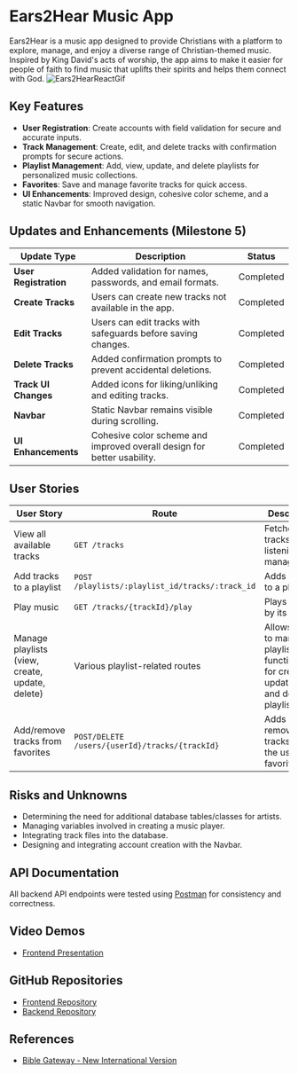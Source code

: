 # Ears2Hear Music App

Ears2Hear is a music app designed to provide Christians with a platform to explore, manage, and enjoy a diverse range of Christian-themed music. Inspired by King David's acts of worship, the app aims to make it easier for people of faith to find music that uplifts their spirits and helps them connect with God.
![Ears2HearReactGif](https://github.com/user-attachments/assets/f48aec0b-9870-45a3-8ada-5c0f09a083db)

## Key Features

- **User Registration**: Create accounts with field validation for secure and accurate inputs.
- **Track Management**: Create, edit, and delete tracks with confirmation prompts for secure actions.
- **Playlist Management**: Add, view, update, and delete playlists for personalized music collections.
- **Favorites**: Save and manage favorite tracks for quick access.
- **UI Enhancements**: Improved design, cohesive color scheme, and a static Navbar for smooth navigation.

## Updates and Enhancements (Milestone 5)

| **Update Type**      | **Description**                                                                 | **Status** |
|-----------------------|---------------------------------------------------------------------------------|------------|
| **User Registration** | Added validation for names, passwords, and email formats.                      | Completed  |
| **Create Tracks**     | Users can create new tracks not available in the app.                          | Completed  |
| **Edit Tracks**       | Users can edit tracks with safeguards before saving changes.                   | Completed  |
| **Delete Tracks**     | Added confirmation prompts to prevent accidental deletions.                    | Completed  |
| **Track UI Changes**  | Added icons for liking/unliking and editing tracks.                            | Completed  |
| **Navbar**            | Static Navbar remains visible during scrolling.                                | Completed  |
| **UI Enhancements**   | Cohesive color scheme and improved overall design for better usability.        | Completed  |

## User Stories

| **User Story**                                                                 | **Route**                           | **Description**                                                                                                                                 |
|-------------------------------------------------------------------------------|-------------------------------------|-------------------------------------------------------------------------------------------------------------------------------------------------|
| View all available tracks                                                    | `GET /tracks`                       | Fetches all tracks for listening and management.                                                                                                |
| Add tracks to a playlist                                                     | `POST /playlists/:playlist_id/tracks/:track_id` | Adds a track to a playlist.                                                                                                                     |
| Play music                                                                   | `GET /tracks/{trackId}/play`        | Plays a track by its ID.                                                                                                                        |
| Manage playlists (view, create, update, delete)                              | Various playlist-related routes     | Allows users to manage playlists with functionality for creating, updating, and deleting playlists.                                             |
| Add/remove tracks from favorites                                             | `POST/DELETE /users/{userId}/tracks/{trackId}` | Adds or removes tracks from the user's favorites.                                                                                               |

## Risks and Unknowns

- Determining the need for additional database tables/classes for artists.
- Managing variables involved in creating a music player.
- Integrating track files into the database.
- Designing and integrating account creation with the Navbar.

## API Documentation

All backend API endpoints were tested using [Postman](https://documenter.getpostman.com/view/36796918/2sAY4xC2bP) for consistency and correctness.

## Video Demos

- [Frontend Presentation](https://www.loom.com/share/f648fd13468741c888a77931de85b1fd?sid=a060bcc2-ea86-4d6c-9c3a-0891bacaa593)

## GitHub Repositories

- [Frontend Repository](https://github.com/kaihedrick/ears2hear.ReactFrontend)
- [Backend Repository](https://github.com/kaihedrick/Ears2Hear.Backend)

## References

- [Bible Gateway - New International Version](http://www.biblegateway.com/versions/New-International-Version-NIV-Bible/#booklist)
